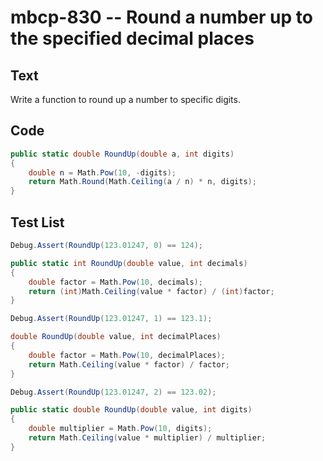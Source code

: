 # mbcp-830 -- Round a number up to the specified decimal places

## Text

Write a function to round up a number to specific digits.

## Code

```csharp
public static double RoundUp(double a, int digits)
{
    double n = Math.Pow(10, -digits);
    return Math.Round(Math.Ceiling(a / n) * n, digits);
}
```

## Test List

```csharp
Debug.Assert(RoundUp(123.01247, 0) == 124);

public static int RoundUp(double value, int decimals)
{
    double factor = Math.Pow(10, decimals);
    return (int)Math.Ceiling(value * factor) / (int)factor;
}
```

```csharp
Debug.Assert(RoundUp(123.01247, 1) == 123.1);

double RoundUp(double value, int decimalPlaces)
{
    double factor = Math.Pow(10, decimalPlaces);
    return Math.Ceiling(value * factor) / factor;
}
```

```csharp
Debug.Assert(RoundUp(123.01247, 2) == 123.02);

public static double RoundUp(double value, int digits)
{
    double multiplier = Math.Pow(10, digits);
    return Math.Ceiling(value * multiplier) / multiplier;
}
```
